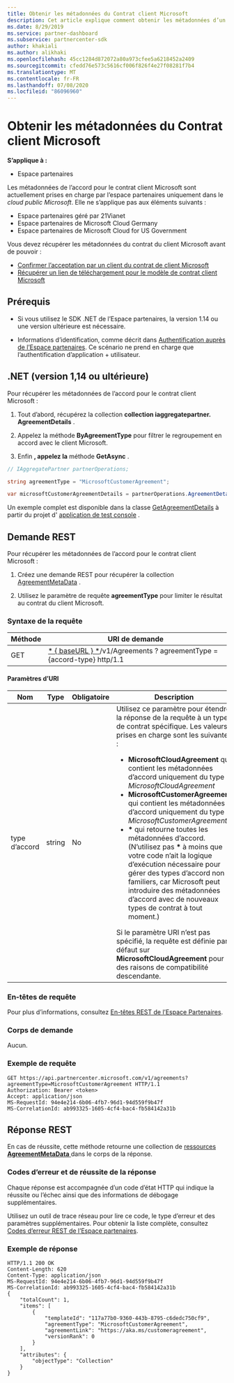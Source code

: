 ```yaml
---
title: Obtenir les métadonnées du Contrat client Microsoft
description: Cet article explique comment obtenir les métadonnées d’un accord pour le client Microsoft.
ms.date: 8/29/2019
ms.service: partner-dashboard
ms.subservice: partnercenter-sdk
author: khakiali
ms.author: alikhaki
ms.openlocfilehash: 45cc1284d872072a80a973cfee5a6218452a2409
ms.sourcegitcommit: cfedd76e573c5616cf006f826f4e27f08281f7b4
ms.translationtype: MT
ms.contentlocale: fr-FR
ms.lasthandoff: 07/08/2020
ms.locfileid: "86096960"
---
```

# <a name="get-agreement-metadata-for-the-microsoft-customer-agreement"></a>Obtenir les métadonnées du Contrat client Microsoft

**S’applique à :**

- Espace partenaires

Les métadonnées de l’accord pour le contrat client Microsoft sont actuellement prises en charge par l’espace partenaires uniquement dans le *cloud public Microsoft*. Elle ne s’applique pas aux éléments suivants :

- Espace partenaires géré par 21Vianet
- Espace partenaires de Microsoft Cloud Germany
- Espace partenaires de Microsoft Cloud for US Government

Vous devez récupérer les métadonnées du contrat du client Microsoft avant de pouvoir :

- [Confirmer l’acceptation par un client du contrat de client Microsoft](./confirm-customer-consent-customer-agreement.md)
- [Récupérer un lien de téléchargement pour le modèle de contrat client Microsoft](./download-customer-agreement-template.md)

## <a name="prerequisites"></a>Prérequis

- Si vous utilisez le SDK .NET de l’Espace partenaires, la version 1.14 ou une version ultérieure est nécessaire.

- Informations d’identification, comme décrit dans [Authentification auprès de l’Espace partenaires](./partner-center-authentication.md). Ce scénario ne prend en charge que l’authentification d’application + utilisateur.

## <a name="net-version-114-or-newer"></a>.NET (version 1,14 ou ultérieure)

Pour récupérer les métadonnées de l’accord pour le contrat client Microsoft :

1. Tout d’abord, récupérez la collection **collection iaggregatepartner. AgreementDetails** .

2. Appelez la méthode **ByAgreementType** pour filtrer le regroupement en accord avec le client Microsoft.

3. Enfin **, appelez la** méthode **GetAsync** .

```csharp
// IAggregatePartner partnerOperations;

string agreementType = "MicrosoftCustomerAgreement";

var microsoftCustomerAgreementDetails = partnerOperations.AgreementDetails.ByAgreementType(agreementType).Get().Items.Single();
```

Un exemple complet est disponible dans la classe [GetAgreementDetails](https://github.com/PartnerCenterSamples/Partner-Center-SDK-Samples/blob/master/Source/Partner%20Center%20SDK%20Samples/Agreements/GetAgreementDetails.cs) à partir du projet d' [application de test console](https://github.com/PartnerCenterSamples/Partner-Center-SDK-Samples) .

## <a name="rest-request"></a>Demande REST

Pour récupérer les métadonnées de l’accord pour le contrat client Microsoft :

1. Créez une demande REST pour récupérer la collection [AgreementMetaData](./agreement-metadata-resources.md) .

2. Utilisez le paramètre de requête **agreementType** pour limiter le résultat au contrat du client Microsoft.

### <a name="request-syntax"></a>Syntaxe de la requête

| Méthode | URI de demande                                                         |
|--------|---------------------------------------------------------------------|
| GET    | [* \{ baseURL \} *](partner-center-rest-urls.md)/v1/Agreements ? agreementType = {accord-type} http/1.1 |

#### <a name="uri-parameters"></a>Paramètres d’URI

| Nom                   | Type     | Obligatoire | Description                                                             |
|------------------------|----------|----------|-------------------------------------------------------------------------|
| type d’accord | string | No | Utilisez ce paramètre pour étendre la réponse de la requête à un type de contrat spécifique. Les valeurs prises en charge sont les suivantes : <ul><li>**MicrosoftCloudAgreement** qui contient les métadonnées d’accord uniquement du type *MicrosoftCloudAgreement*</li><li>**MicrosoftCustomerAgreement** qui contient les métadonnées d’accord uniquement du type *MicrosoftCustomerAgreement*.</li><li>**\*** qui retourne toutes les métadonnées d’accord. (N’utilisez pas **\*** à moins que votre code n’ait la logique d’exécution nécessaire pour gérer des types d’accord non familiers, car Microsoft peut introduire des métadonnées d’accord avec de nouveaux types de contrat à tout moment.)</li></ul> Si le paramètre URI n’est pas spécifié, la requête est définie par défaut sur **MicrosoftCloudAgreement** pour des raisons de compatibilité descendante.  |

### <a name="request-headers"></a>En-têtes de requête

Pour plus d’informations, consultez [En-têtes REST de l’Espace Partenaires](headers.md).

### <a name="request-body"></a>Corps de demande

Aucun.

### <a name="request-example"></a>Exemple de requête

```http
GET https://api.partnercenter.microsoft.com/v1/agreements?agreementType=MicrosoftCustomerAgreement HTTP/1.1
Authorization: Bearer <token>
Accept: application/json
MS-RequestId: 94e4e214-6b06-4fb7-96d1-94d559f9b47f
MS-CorrelationId: ab993325-1605-4cf4-bac4-fb584142a31b
```

## <a name="rest-response"></a>Réponse REST

En cas de réussite, cette méthode retourne une collection de [ressources **AgreementMetaData** ](./agreement-metadata-resources.md) dans le corps de la réponse.

### <a name="response-success-and-error-codes"></a>Codes d’erreur et de réussite de la réponse

Chaque réponse est accompagnée d’un code d’état HTTP qui indique la réussite ou l’échec ainsi que des informations de débogage supplémentaires.

Utilisez un outil de trace réseau pour lire ce code, le type d’erreur et des paramètres supplémentaires. Pour obtenir la liste complète, consultez [Codes d’erreur REST de l’Espace partenaires](error-codes.md).

### <a name="response-example"></a>Exemple de réponse

```http
HTTP/1.1 200 OK
Content-Length: 620
Content-Type: application/json
MS-RequestId: 94e4e214-6b06-4fb7-96d1-94d559f9b47f
MS-CorrelationId: ab993325-1605-4cf4-bac4-fb584142a31b
{
    "totalCount": 1,
    "items": [
        {
            "templateId": "117a77b0-9360-443b-8795-c6dedc750cf9",
            "agreementType": "MicrosoftCustomerAgreement",
            "agreementLink": "https://aka.ms/customeragreement",
            "versionRank": 0
        }
    ],
    "attributes": {
        "objectType": "Collection"
    }
}
```

